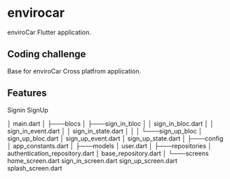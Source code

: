 # envirocar

enviroCar Flutter application.

## Coding challenge

Base for enviroCar Cross platfrom application.
## Features
  Signin
  SignUp

│   main.dart
│
├───blocs
│   ├───sign_in_bloc
│   │       sign_in_bloc.dart
│   │       sign_in_event.dart
│   │       sign_in_state.dart
│   │
│   └───sign_up_bloc
│           sign_up_bloc.dart
│           sign_up_event.dart
│           sign_up_state.dart
│
├───config
│       app_constants.dart
│
├───models
│       user.dart
│
├───repositories
│       authentication_repository.dart
│       base_repository.dart
│
└───screens
        home_screen.dart
        sign_in_screen.dart
        sign_up_screen.dart
        splash_screen.dart

